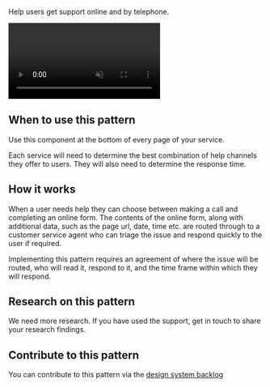 Help users get support online and by telephone.

<video role="region" aria-label="Get support online video, this video has no audio." controls muted>
  <source src="/public/videos/get-support.mp4" type="video/mp4">
</video>

## When to use this pattern

Use this component at the bottom of every page of your service.

<!--Some services, for example the Social security and child support (SSCS) ‘Submit Your Appeal’, have to be completed in one session. These users will need more instant support, in which case the web form may not be the most appropriate. Instead, just a phone number will suffice, or web chat if available.-->

Each service will need to determine the best combination of help channels they offer to users. They will also need to determine the response time.

## How it works

When a user needs help they can choose between making a call and completing an online form. The contents of the online form, along with additional data, such as the page url, date, time etc. are routed through to a customer service agent who can triage the issue and respond quickly to the user if required.

Implementing this pattern requires an agreement of where the issue will be routed, who will read it, respond to it, and the time frame within which they will respond.

## Research on this pattern

We need more research. If you have used the support, get in touch to share your research findings.

## Contribute to this pattern

You can contribute to this pattern via the [design system backlog](https://github.com/ministryofjustice/mojdt-design-system-backlog/)
